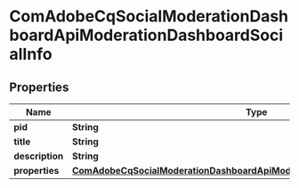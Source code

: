 

# ComAdobeCqSocialModerationDashboardApiModerationDashboardSocialInfo

## Properties

Name | Type | Description | Notes
------------ | ------------- | ------------- | -------------
**pid** | **String** |  |  [optional]
**title** | **String** |  |  [optional]
**description** | **String** |  |  [optional]
**properties** | [**ComAdobeCqSocialModerationDashboardApiModerationDashboardSocialProperties**](ComAdobeCqSocialModerationDashboardApiModerationDashboardSocialProperties.md) |  |  [optional]



